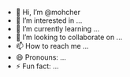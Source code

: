 - 👋 Hi, I’m @mohcher
- 👀 I’m interested in ...
- 🌱 I’m currently learning ...
- 💞️ I’m looking to collaborate on ...
- 📫 How to reach me ...
- 😄 Pronouns: ...
- ⚡ Fun fact: ...

<!---
mohcher/mohcher is a ✨ special ✨ repository because its `README.md` (this file) appears on your GitHub profile.
You can click the Preview link to take a look at your changes.
--->
